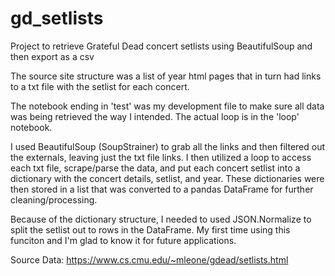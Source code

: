 # gd_setlists
Project to retrieve Grateful Dead concert setlists using BeautifulSoup and then export as a csv

The source site structure was a list of year html pages that in turn had links to a txt file with the setlist for each concert.

The notebook ending in 'test' was my development file to make sure all data was being retrieved the way I intended. The actual loop is in the 'loop' notebook.

I used BeautifulSoup (SoupStrainer) to grab all the links and then filtered out the externals, leaving just the txt file links. I then utilized a loop to access each txt file, scrape/parse the data, and put each concert setlist into a dictionary with the concert details, setlist, and year. These dictionaries were then stored in a list that was converted to a pandas DataFrame for further cleaning/processing.

Because of the dictionary structure, I needed to used JSON.Normalize to split the setlist out to rows in the DataFrame. My first time using this funciton and I'm glad to know it for future applications.

Source Data: https://www.cs.cmu.edu/~mleone/gdead/setlists.html
